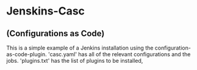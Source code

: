 # Jenskins-Casc
## (Configurations as Code)
This is a simple example of a Jenkins installation using the configuration-as-code-plugin.
'casc.yaml' has all of the relevant configurations and the jobs.
'plugins.txt' has the list of plugins to be installed,
